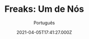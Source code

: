 ---
id: 'ac54831e-42e6-4ef6-b3c8-f56b356dba92'
type: 'movie' # Filme, Série, Anime
title: "Freaks: Um de Nós"
synopsis: ["Depois de encontrar um homem misterioso, uma cozinheira descobre que tem superpoderes e descortina uma conspiração de sabor amargo.",
]
originalTitle: "Freaks – Du bist eine von uns"
date: '2021-04-05T17:41:27.000Z'
update: '2021-04-05T17:41:27.000Z'
releaseDate: '2020-09-02T03:00:00.000Z'
imdb:
  rating: '5.3' # 8.5
  id: '' # tt0470752
duration: '1h 32 Min'
trailer:
  urls: [
    'xih-kgTyB70',
  ]
tags: ['1080p']
genre: ['Ação', 'Drama', 'Fantasia'] #
quality: 'WEB-DL' # BluRay, WEB-DL, HDTV, WEB-DL4K, WEB-DLe
format: 'Mkv' # MKV, MP4, TS
audio: 'Português, Alemão' # Dublado, Legendado, Dual Audio, Dub & Leg
subtitle: 'Português' # Português, inglês,
size: '2.59 GB' # 4.8 GB
audioQuality: 10
videoQuality: 10
directors: []
#  - name: 'Lana Wachowski'
#    image: ''
#  - name: 'Lilly Wachowski'
#    image: ''
cast: []
#  - name: 'Keanu Reeves'
#    image: ''
#    characterName: 'Neo'
writers: []
#  - name: ''
#    image: ''
maturityRating:
  age: '' # L , 10, 12, 14, 16, 18
  topics: [''] # Violence, Illegal drugs, Inappropriate Language, Legal Drugs, Sexual Content, Extreme Violence
###########################################
download:
  
  - url: 'magnet:?xt=urn:btih:82a52799e04e5a4a62003ad8ad8fd3972f8de5a5&dn=Freaks.Um.de.Nos.2020.1080p.NF.WEB-DL.DD5.1.x264-PiA&tr=udp%3a%2f%2ftracker.opentrackr.org%3a1337%2fannounce&tr=udp%3a%2f%2ftracker.openbittorrent.com%3a80%2fannounce&tr=udp%3a%2f%2ftracker.trackerfix.com%3a80%2fannounce&tr=udp%3a%2f%2ftracker.coppersurfer.tk%3a6969%2fannounce&tr=udp%3a%2f%2ftracker.leechers-paradise.org%3a6969%2fannounce&tr=udp%3a%2f%2feddie4.nl%3a6969%2fannounce&tr=udp%3a%2f%2fp4p.arenabg.com%3a1337%2fannounce&tr=udp%3a%2f%2fexplodie.org%3a6969%2fannounce&tr=udp%3a%2f%2fzer0day.ch%3a1337%2fannounce'
    resolution: '1080p' # 720p, 1080p, 4K,
    audio: 'Dual Áudio' # Dublado, Legendado, Dual Audio
    size: '' # 4.8 GB
    quality: '' # BluRay, WEB-DL
    format: '' # MKV
images:
  cover: '/assets/movies/freaks-um-de-nos.jpg'
  background: '/assets/movies/'
---